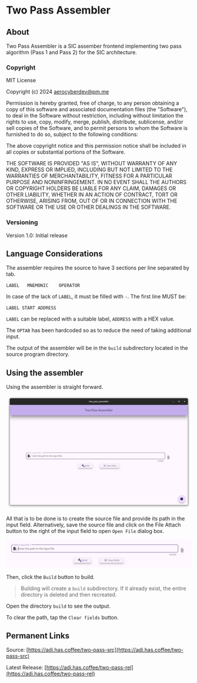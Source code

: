 # Two Pass Assembler

## About

Two Pass Assembler is a SIC assember frontend implementing two pass algorithm (Pass 1 and Pass 2) for the SIC architecture.

### Copyright

MIT License

Copyright (c) 2024 aerocyberdev@pm.me

Permission is hereby granted, free of charge, to any person obtaining a copy
of this software and associated documentation files (the "Software"), to deal
in the Software without restriction, including without limitation the rights
to use, copy, modify, merge, publish, distribute, sublicense, and/or sell
copies of the Software, and to permit persons to whom the Software is
furnished to do so, subject to the following conditions:

The above copyright notice and this permission notice shall be included in all
copies or substantial portions of the Software.

THE SOFTWARE IS PROVIDED "AS IS", WITHOUT WARRANTY OF ANY KIND, EXPRESS OR
IMPLIED, INCLUDING BUT NOT LIMITED TO THE WARRANTIES OF MERCHANTABILITY,
FITNESS FOR A PARTICULAR PURPOSE AND NONINFRINGEMENT. IN NO EVENT SHALL THE
AUTHORS OR COPYRIGHT HOLDERS BE LIABLE FOR ANY CLAIM, DAMAGES OR OTHER
LIABILITY, WHETHER IN AN ACTION OF CONTRACT, TORT OR OTHERWISE, ARISING FROM,
OUT OF OR IN CONNECTION WITH THE SOFTWARE OR THE USE OR OTHER DEALINGS IN THE
SOFTWARE.

### Versioning

Version 1.0: Initial release

## Language Considerations

The assembler requires the source to have 3 sections per line separated by tab.

```
LABEL   MNEMONIC    OPERATOR
```

In case of the lack of `LABEL`, it must be filled with `-`. The first line MUST be:

```
LABEL START ADDRESS
```

`LABEL` can be replaced with a suitable label, `ADDRESS` with a HEX value.


The `OPTAB` has been hardcoded so as to reduce the need of taking additional input.

The output of the assembler will be in the `build` subdirectory located in the source program directory.

## Using the assembler

Using the assembler is straight forward.

![UI  Window](window.png "UI - Window")

All that is to be done is to create the source file and provide its path in the input field. Alternatively, save the source file and click on the File Attach button to the right of the input field to open `Open File` dialog box.

![UI - Text field](input.png "UI - Provide sorce")

Then, click the `Build` button to build.

> Building will create a `build` subdirectory. If it already exist, the entire directory is deleted and then recreated.

Open the directory `build` to see the output.

To clear the path, tap the `Clear fields` button.


## Permanent Links

Source: [https://adi.has.coffee/two-pass-src](https://adi.has.coffee/two-pass-src)

Latest Release: [https://adi.has.coffee/two-pass-rel](https://adi.has.coffee/two-pass-rel)

